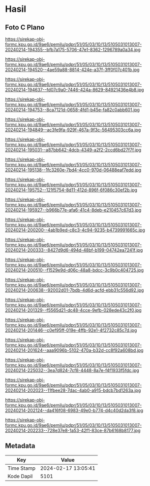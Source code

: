 # Hasil

## Foto C Plano

https://sirekap-obj-formc.kpu.go.id/9ae6/pemilu/pdpr/51/05/03/10/13/5105031013007-20240214-194355--bfb7a175-5706-47e1-8362-1296789a0a34.jpg

https://sirekap-obj-formc.kpu.go.id/9ae6/pemilu/pdpr/51/05/03/10/13/5105031013007-20240214-194520--4ae59a88-8814-424e-a37f-3ff0f07c401b.jpg

https://sirekap-obj-formc.kpu.go.id/9ae6/pemilu/pdpr/51/05/03/10/13/5105031013007-20240214-194637--fd07c9a0-7446-424a-8629-84921436e4b8.jpg

https://sirekap-obj-formc.kpu.go.id/9ae6/pemilu/pdpr/51/05/03/10/13/5105031013007-20240214-194753--8ca7121d-0658-4fd1-b45e-fa82c0abb601.jpg

https://sirekap-obj-formc.kpu.go.id/9ae6/pemilu/pdpr/51/05/03/10/13/5105031013007-20240214-194849--ac3fe9fa-929f-467a-9f3c-56495303cc6a.jpg

https://sirekap-obj-formc.kpu.go.id/9ae6/pemilu/pdpr/51/05/03/10/13/5105031013007-20240214-195031--a87bb642-4dcb-4349-a2f2-2ccd6bd27f7f.jpg

https://sirekap-obj-formc.kpu.go.id/9ae6/pemilu/pdpr/51/05/03/10/13/5105031013007-20240214-195138--1fc3260e-7bd4-4cc0-970d-06488eaf7edd.jpg

https://sirekap-obj-formc.kpu.go.id/9ae6/pemilu/pdpr/51/05/03/10/13/5105031013007-20240214-195752--121f5754-8d11-412d-896f-6f086c30ef2b.jpg

https://sirekap-obj-formc.kpu.go.id/9ae6/pemilu/pdpr/51/05/03/10/13/5105031013007-20240214-195927--b966b77e-afa6-41c4-8deb-e210457c67d3.jpg

https://sirekap-obj-formc.kpu.go.id/9ae6/pemilu/pdpr/51/05/03/10/13/5105031013007-20240214-200200--4ab1b9ed-c8c3-4c94-9235-b4739991665c.jpg

https://sirekap-obj-formc.kpu.go.id/9ae6/pemilu/pdpr/51/05/03/10/13/5105031013007-20240214-200333--8427d9d6-494d-48bf-b199-04742ea7241f.jpg

https://sirekap-obj-formc.kpu.go.id/9ae6/pemilu/pdpr/51/05/03/10/13/5105031013007-20240214-200510--f1529e9d-d06c-48a8-bdcc-3c9b0c404725.jpg

https://sirekap-obj-formc.kpu.go.id/9ae6/pemilu/pdpr/51/05/03/10/13/5105031013007-20240214-200638--92002d01-7bdb-4d6d-acfd-ebb31c556d92.jpg

https://sirekap-obj-formc.kpu.go.id/9ae6/pemilu/pdpr/51/05/03/10/13/5105031013007-20240214-201329--f5565d21-dc48-4cce-9efb-028ede43c2f0.jpg

https://sirekap-obj-formc.kpu.go.id/9ae6/pemilu/pdpr/51/05/03/10/13/5105031013007-20240214-201446--c0ef95ff-019e-4ffb-92e1-4f2732c85c7d.jpg

https://sirekap-obj-formc.kpu.go.id/9ae6/pemilu/pdpr/51/05/03/10/13/5105031013007-20240214-201624--aaa9096b-5102-470a-b32d-cc8f92a608bd.jpg

https://sirekap-obj-formc.kpu.go.id/9ae6/pemilu/pdpr/51/05/03/10/13/5105031013007-20240214-225032--3ea7d824-7cf8-4448-8a7e-f4f1933f5fdc.jpg

https://sirekap-obj-formc.kpu.go.id/9ae6/pemilu/pdpr/51/05/03/10/13/5105031013007-20240214-202023--11fbee28-7dac-4ab0-a915-bdcb7bd1263a.jpg

https://sirekap-obj-formc.kpu.go.id/9ae6/pemilu/pdpr/51/05/03/10/13/5105031013007-20240214-202124--da416f08-6983-49e0-b774-d4c40d2da3f8.jpg

https://sirekap-obj-formc.kpu.go.id/9ae6/pemilu/pdpr/51/05/03/10/13/5105031013007-20240214-202233--728e37e8-1a53-42f1-83ce-87b6168b8177.jpg


## Metadata

| Key        | Value               |
| ---------- | ------------------- |
| Time Stamp | 2024-02-17 13:05:41 |
| Kode Dapil | 5101                |



